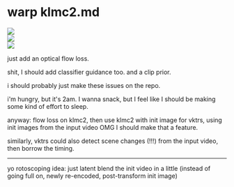 # warp klmc2.md

![](https://img.shields.io/badge/tag-wip-lightgrey)  
![](https://img.shields.io/badge/tag-tooling-lightgrey)  
![](https://img.shields.io/badge/tag-animation-lightgrey)


just add an optical flow loss.

shit, I should add classifier guidance too. and a clip prior.

i should probably just make these issues on the repo.

i'm hungry, but it's 2am. I wanna snack, but I feel like I should be making some kind of effort to sleep.

anyway: flow loss on klmc2, then use klmc2 with init image for vktrs, using init images from the input video OMG I should make that a feature.

similarly, vktrs could also detect scene changes (!!!) from the input video, then borrow the timing.

---

yo rotoscoping idea: just latent blend the init video in a little (instead of going full on, newly re-encoded, post-transform init image)
